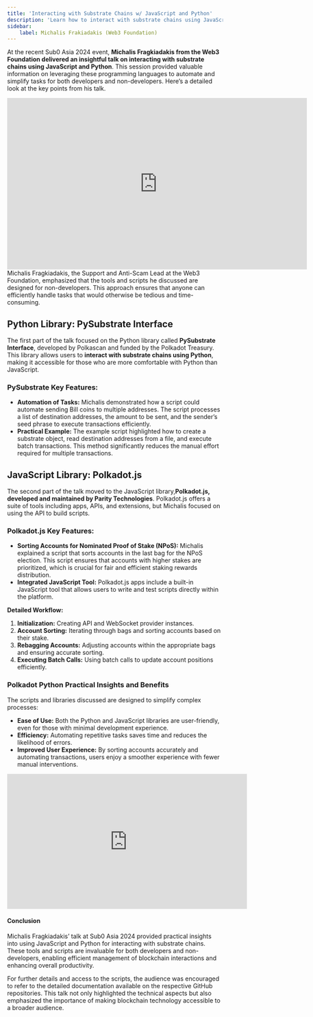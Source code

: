 ```yaml
---
title: 'Interacting with Substrate Chains w/ JavaScript and Python'
description: 'Learn how to interact with substrate chains using JavaScript and Python, as explained by Michalis Fragkiadakis at Sub0 Asia 2024.'
sidebar:
    label: Michalis Frakiadakis (Web3 Foundation)
---
```


At the recent Sub0 Asia 2024 event, **Michalis Fragkiadakis from the Web3 Foundation delivered an insightful talk on interacting with substrate chains using JavaScript and Python**. This session provided valuable information on leveraging these programming languages to automate and simplify tasks for both developers and non-developers. Here’s a detailed look at the key points from his talk.  
<iframe frameborder="0" height="400" marginheight="0" marginwidth="0" scrolling="no" src="https://www.slideshare.net/slideshow/embed_code/key/94lRnDFcqyJnFS?hostedIn=slideshare&page=upload" width="700"><span class="mce_SELRES_start" data-mce-type="bookmark" style="display: inline-block; width: 0px; overflow: hidden; line-height: 0;">﻿</span></iframe>  
Michalis Fragkiadakis, the Support and Anti-Scam Lead at the Web3 Foundation, emphasized that the tools and scripts he discussed are designed for non-developers. This approach ensures that anyone can efficiently handle tasks that would otherwise be tedious and time-consuming.

## Python Library: PySubstrate Interface
The first part of the talk focused on the Python library called **PySubstrate Interface**, developed by Polkascan and funded by the Polkadot Treasury. This library allows users to **interact with substrate chains using Python**, making it accessible for those who are more comfortable with Python than JavaScript.

### PySubstrate Key Features:
- **Automation of Tasks:** Michalis demonstrated how a script could automate sending Bill coins to multiple addresses. The script processes a list of destination addresses, the amount to be sent, and the sender’s seed phrase to execute transactions efficiently.
- **Practical Example:** The example script highlighted how to create a substrate object, read destination addresses from a file, and execute batch transactions. This method significantly reduces the manual effort required for multiple transactions.

## JavaScript Library: Polkadot.js
The second part of the talk moved to the JavaScript library,**Polkadot.js, developed and maintained by Parity Technologies**. Polkadot.js offers a suite of tools including apps, APIs, and extensions, but Michalis focused on using the API to build scripts.

### Polkadot.js Key Features:
- **Sorting Accounts for Nominated Proof of Stake (NPoS):** Michalis explained a script that sorts accounts in the last bag for the NPoS election. This script ensures that accounts with higher stakes are prioritized, which is crucial for fair and efficient staking rewards distribution.
- **Integrated JavaScript Tool:** Polkadot.js apps include a built-in JavaScript tool that allows users to write and test scripts directly within the platform.

**Detailed Workflow:**
1. **Initialization:** Creating API and WebSocket provider instances.
2. **Account Sorting:** Iterating through bags and sorting accounts based on their stake.
3. **Rebagging Accounts:** Adjusting accounts within the appropriate bags and ensuring accurate sorting.
4. **Executing Batch Calls:** Using batch calls to update account positions efficiently.

### Polkadot Python Practical Insights and Benefits
The scripts and libraries discussed are designed to simplify complex processes:

- **Ease of Use:** Both the Python and JavaScript libraries are user-friendly, even for those with minimal development experience.
- **Efficiency:** Automating repetitive tasks saves time and reduces the likelihood of errors.
- **Improved User Experience:** By sorting accounts accurately and automating transactions, users enjoy a smoother experience with fewer manual interventions.

<iframe allowfullscreen="allowfullscreen" frameborder="0" height="315" src="https://www.youtube.com/embed/lfzOt3AEMAs?si=0qlySUs7CGFi3Z0V" title="YouTube video player" width="560"></iframe>

#### Conclusion
Michalis Fragkiadakis’ talk at Sub0 Asia 2024 provided practical insights into using JavaScript and Python for interacting with substrate chains. These tools and scripts are invaluable for both developers and non-developers, enabling efficient management of blockchain interactions and enhancing overall productivity.

For further details and access to the scripts, the audience was encouraged to refer to the detailed documentation available on the respective GitHub repositories. This talk not only highlighted the technical aspects but also emphasized the importance of making blockchain technology accessible to a broader audience.